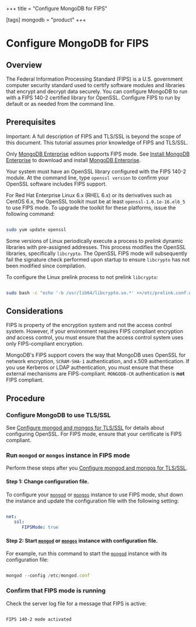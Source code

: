 +++
title = "Configure MongoDB for FIPS"

[tags]
mongodb = "product"
+++
# Configure MongoDB for FIPS


## Overview

The Federal Information Processing Standard (FIPS) is a U.S. government
computer security standard used to certify software modules and
libraries that encrypt and decrypt data securely.  You can configure
MongoDB to run with a FIPS 140-2 certified library
for OpenSSL. Configure FIPS to run by default or as needed from the
command line.


## Prerequisites

Important: A full description of FIPS and TLS/SSL is beyond the scope of this document. This tutorial assumes prior knowledge of FIPS and TLS/SSL. 

Only [MongoDB Enterprise](http://www.mongodb.com/products/mongodb-enterprise?jmp=docs) edition supports FIPS mode. See
[Install MongoDB Enterprise](#) to download and install
[MongoDB Enterprise](http://www.mongodb.com/products/mongodb-enterprise?jmp=docs).

Your system must have an OpenSSL library configured with the FIPS 140-2
module. At the command line, type ``openssl version`` to confirm your
OpenSSL software includes FIPS support.

For Red Hat Enterprise Linux 6.x (RHEL 6.x) or its derivatives such as
CentOS 6.x, the OpenSSL toolkit must be at least
``openssl-1.0.1e-16.el6_5`` to use FIPS mode. To upgrade the toolkit for
these platforms, issue the following command:

```sh

sudo yum update openssl

```

Some versions of Linux periodically execute a process to *prelink* dynamic
libraries with pre-assigned addresses. This process modifies the OpenSSL
libraries, specifically ``libcrypto``. The OpenSSL FIPS mode will
subsequently fail the signature check performed upon startup to ensure
``libcrypto`` has not been modified since compilation.

To configure the Linux prelink process to not prelink ``libcrypto``:

```sh

sudo bash -c "echo '-b /usr/lib64/libcrypto.so.*' >>/etc/prelink.conf.d/openssl-prelink.conf"

```


## Considerations

FIPS is property of the encryption system and not the access control
system. However, if your environment requires FIPS compliant encryption
*and* access control, you must ensure that the access control system
uses only FIPS-compliant encryption.

MongoDB's FIPS support covers the way that MongoDB uses OpenSSL for
network encryption, ``SCRAM-SHA-1`` authentication, and x.509
authentication. If you use Kerberos or LDAP authentication, you must
ensure that these external mechanisms are FIPS-compliant.
``MONGODB-CR`` authentication is **not** FIPS compliant.


## Procedure


### Configure MongoDB to use TLS/SSL

See [Configure mongod and mongos for TLS/SSL](#) for details about configuring
OpenSSL. For FIPS mode, ensure that your certificate is FIPS compliant.


### Run ``mongod`` or ``mongos`` instance in FIPS mode

Perform these steps after you [Configure mongod and mongos for TLS/SSL](#).


#### Step 1: Change configuration file.

To configure your [``mongod``](#bin.mongod) or [``mongos``](#bin.mongos) instance to use
FIPS mode, shut down the instance and update the configuration file with
the following setting:

```yaml

net:
   ssl:
      FIPSMode: true

```


#### Step 2: Start [``mongod``](#bin.mongod) or [``mongos``](#bin.mongos) instance with configuration file.

For example, run this command to start the  [``mongod``](#bin.mongod) instance with its configuration file:

```javascript

mongod --config /etc/mongod.conf

```


### Confirm that FIPS mode is running

Check the server log file for a message that FIPS is active:

```sh

FIPS 140-2 mode activated

```
